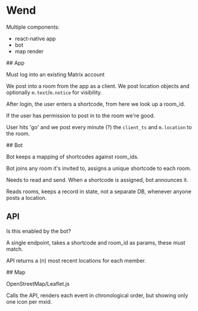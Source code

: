 # Wend

Multiple components:

* react-native app
* bot
* map render

## App

Must log into an existing Matrix account

We post into a room from the app as a client. We post location objects and optionally `m.text`/`m.notice` for visibility.

After login, the user enters a shortcode, from here we look up a room_id.

If the user has permission to post in to the room we're good.

User hits 'go' and we post every minute (?) the `client_ts` and `m.location` to the room.

## Bot

Bot keeps a mapping of shortcodes against room_ids.

Bot joins any room it's invited to, assigns a unique shortcode to each room.

Needs to read and send. When a shortcode is assigned, bot announces it.

Reads rooms, keeps a record in state, not a separate DB, whenever anyone posts a location.

## API

Is this enabled by the bot?

A single endpoint, takes a shortcode and room_id as params, these must match.

API returns a (n) most recent locations for each member.

## Map

OpenStreetMap/Leaflet.js

Calls the API, renders each event in chronological order, but showing only one icon per mxid.